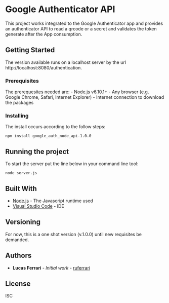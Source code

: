 # Google Authenticator API

This project works integrated to the Google Authenticator app and provides an authenticator API to read a qrcode or a secret and validates the token generate after the App consumption. 

## Getting Started

The version available runs on a localhost server by the url http://localhost:8080/authentication.

### Prerequisites

The prerequesites needed are:
    - Node.js v6.10.1+
    - Any browser (e.g. Google Chrome, Safari, Internet Explorer)
    - Internet connection to download the packages

### Installing

The install occurs according to the follow steps:

```
npm install google_auth_node_api-1.0.0
```

## Running the project

To start the server put the line below in your command line tool:

```
node server.js
```

## Built With

* [Node.js](https://nodejs.org/en/) - The Javascript runtime used
* [Visual Studio Code](https://code.visualstudio.com/) - IDE

## Versioning

For now, this is a one shot version (v.1.0.0) until new requisites be demanded.

## Authors

* **Lucas Ferrari** - *Initial work* - [ruferrari](https://github.com/ruferrari)

## License

ISC

